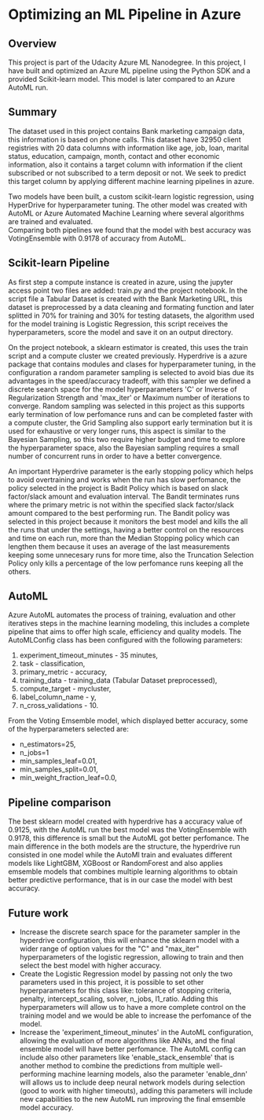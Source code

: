 # Optimizing an ML Pipeline in Azure

## Overview
This project is part of the Udacity Azure ML Nanodegree.
In this project, I have built and optimized an Azure ML pipeline using the Python SDK and a provided Scikit-learn model.
This model is later compared to an Azure AutoML run.

## Summary
The dataset used in this project contains Bank marketing campaign data, this information is based on phone calls. This dataset have 32950 client registries with 20 data columns with information like age, job, loan, marital status, education, campaign, month, contact and other economic information, also it contains a target column with information if the client subscribed or not subscribed to a term deposit or not. We seek to predict this target column by applying different machine learning pipelines in azure.  
  
Two models have been built, a custom scikit-learn logistic regression, using HyperDrive for hyperparameter tuning. The other model was created with AutoML or Azure Automated Machine Learning where several algorithms are trained and evaluated.  
Comparing both pipelines we found that the model with best accuracy was VotingEnsemble with 0.9178 of accuracy from AutoML. 

## Scikit-learn Pipeline
As first step a compute instance is created in azure, using the jupyter access point two files are added: train.py and the project notebook. In the script file a Tabular Dataset is created with the Bank Marketing URL, this dataset is preprocessed by a data cleaning and formating function and later splitted in 70% for training and 30% for testing datasets, the algorithm used for the model training is Logistic Regression, this script receives the hyperparameters, score the model and save it on an output directory.

On the project notebook, a sklearn estimator is created, this uses the train script and a compute cluster we created previously. Hyperdrive is a azure package that contains modules and clases for hyperparameter tuning, in the configuration a random parameter sampling is selected to avoid bias due its advantages in the speed/accuracy tradeoff, with this sampler we defined a discrete search space for the model hyperparameters 'C' or Inverse of Regularization Strength and 'max_iter' or Maximum number of iterations to converge. Random sampling was selected in this project as this supports early termination of low perfomance runs and can be completed faster with a compute cluster, the Grid Sampling also support early termination but it is used for exhaustive or very longer runs, this aspect is similar to the Bayesian Sampling, so this two require higher budget and time to explore the hyperparameter space, also the Bayesian sampling requires a small number of concurrent runs in order to have a better convergence. 

An important Hyperdrive parameter is the early stopping policy which helps to avoid overtraining and works when the run has slow perfomance, the policy selected in the project is Badit Policy which is based on slack factor/slack amount and evaluation interval. The Bandit terminates runs where the primary metric is not within the specified slack factor/slack amount compared to the best performing run. The Bandit policy was selected in this project because it monitors the best model and kills the all the runs that under the settings, having a better control on the resources and time on each run, more than the Median Stopping policy which can lengthen them because it uses an average of the last measurements keeping some unnecesary runs for more time, also the Truncation Selection Policy only kills a percentage of the low perfomance runs keeping all the others. 

## AutoML
Azure AutoML automates the process of training, evaluation and other iteratives steps in the machine learning modeling, this includes a complete pipeline that aims to offer high scale, efficiency and quality models. The AutoMLConfig class has been configured with the following parameters: 
1. experiment_timeout_minutes - 35 minutes, 
2. task - classification,
3. primary_metric - accuracy, 
4. training_data - training_data (Tabular Dataset preprocessed), 
5. compute_target - mycluster,
5. label_column_name - y, 
6. n_cross_validations - 10. 

From the Voting Emsemble model, which displayed better accuracy, some of the hyperparameters selected are:  
* n_estimators=25,
* n_jobs=1
* min_samples_leaf=0.01,
* min_samples_split=0.01,
* min_weight_fraction_leaf=0.0,

## Pipeline comparison
The best sklearn model created with hyperdrive has a accuracy value of 0.9125, with the AutoML run the best model was the VotingEnsemble with 0.9178, this difference is small but the AutoML got better perfomance. The main difference in the both models are the structure, the hyperdrive run consisted in one model while the AutoMl train and evaluates different models like LightGBM, XGBoost or RandomForest and also applies emsemble models that combines multiple learning algorithms to obtain better predictive performance, that is in our case the model with best accuracy.    

## Future work
* Increase the discrete search space for the parameter sampler in the hyperdrive configuration, this will enhance the sklearn model with a wider range of option values for the "C" and "max_iter" hyperparameters of the logistic regression, allowing to train and then select the best model with higher accuracy.
* Create the Logistic Regression model by passing not only the two parameters used in this project, it is possible to set other hyperparameters for this class like: tolerance of stopping criteria, penalty, intercept_scaling, solver, n_jobs, l1_ratio. Adding this hyperparameters will allow us to have a more complete control on the training model and we would be able to increase the perfomance of the model.
* Increase the 'experiment_timeout_minutes' in the AutoML configuration, allowing the evaluation of more algorithms like ANNs, and the final ensemble model will have better perfomance. The AutoML config can include also other parameters like 'enable_stack_ensemble' that is another method to combine the predictions from multiple well-performing machine learning models, also the parameter 'enable_dnn' will allows us to include deep neural network models during selection (good to work with higher timeouts), adding this parameters will include new capabilities to the new AutoML run improving the final emsemble model accuracy.       
